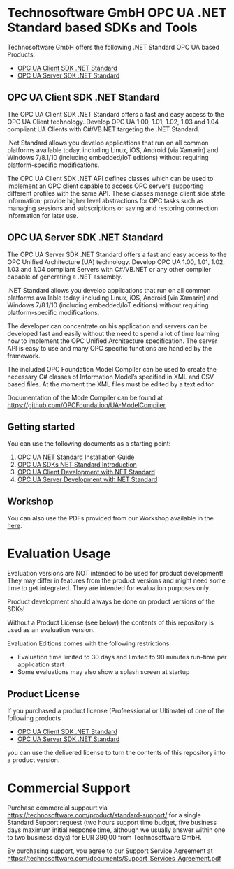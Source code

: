# Technosoftware GmbH OPC UA .NET Standard based SDKs and Tools

Technosoftware GmbH offers the following .NET Standard OPC UA based Products:
 * [OPC UA Client SDK .NET Standard](https://technosoftware.com/opc-ua-client-sdk-net-standard/)
 * [OPC UA Server SDK .NET Standard](https://technosoftware.com/opc-ua-server-sdk-net-standard/)

## OPC UA Client SDK .NET Standard

The OPC UA Client SDK .NET Standard offers a fast and easy access to the OPC UA Client technology. Develop OPC UA 1.00, 1.01, 1.02, 1.03 and 1.04 compliant UA Clients with C#/VB.NET targeting the .NET Standard.

.Net Standard allows you develop applications that run on all common platforms available today, including Linux, iOS, Android (via Xamarin) and Windows 7/8.1/10 (including embedded/IoT editions) without requiring platform-specific modifications.

The OPC UA Client SDK .NET API defines classes which can be used to implement an OPC client capable to access OPC servers supporting different profiles with the same API. These classes manage client side state information; provide higher level abstractions for OPC tasks such as managing sessions and subscriptions or saving and restoring connection information for later use.

## OPC UA Server SDK .NET Standard

The OPC UA Server SDK .NET Standard offers a fast and easy access to the OPC Unified Architecture (UA) technology. Develop OPC UA 1.00, 1.01, 1.02, 1.03  and 1.04 compliant Servers with C#/VB.NET or any other compiler capable of generating a .NET assembly.

.NET Standard allows you develop applications that run on all common platforms available today, including Linux, iOS, Android (via Xamarin) and Windows 7/8.1/10 (including embedded/IoT editions) without requiring platform-specific modifications.

The developer can concentrate on his application and servers can be developed fast and easily without the need to spend a lot of time learning how to implement the OPC Unified Architecture specification. The server API is easy to use and many OPC specific functions are handled by the framework.

The included OPC Foundation Model Compiler can be used to create the necessary C# classes of Information Model’s specified in XML and CSV based files. At the moment the XML files must be edited by a text editor. 

Documentation of the Mode Compiler can be found at https://github.com/OPCFoundation/UA-ModelCompiler

## Getting started

You can use the following documents as a starting point:

1. [OPC UA NET Standard Installation Guide](/doc/pdf/OPC_UA_NET_Standard_Installation_Guide.pdf)
2. [OPC UA SDKs NET Standard Introduction](/doc/pdf/OPC_UA_SDKs_NET_Standard_Introduction.pdf)
3. [OPC UA Client Development with NET Standard](/doc/pdf/OPC_UA_Client_Development_with_NET_Standard.pdf)
4. [OPC UA Server Development with NET Standard](/doc/pdf/OPC_UA_Server_Development_with_NET_Standard.pdf)

## Workshop

You can also use the PDFs provided from our Workshop available in the [here](/Workshop).

# Evaluation Usage

Evaluation versions are NOT intended to be used for product development! They may differ in features from the product versions and might need some time to get integrated. They are intended for evaluation purposes only.

Product development should always be done on product versions of the SDKs! 

Without a Product License (see below) the contents of this repository is used as an evaluation version.

Evaluation Editions comes with the following restrictions:

 * Evaluation time limited to 30 days and limited to 90 minutes run-time per application start
 * Some evaluations may also show a splash screen at startup

## Product License

If you purchased a product license (Profeessional or Ultimate) of one of the following products

 * [OPC UA Client SDK .NET Standard](https://technosoftware.com/opc-ua-client-sdk-net-standard/)
 * [OPC UA Server SDK .NET Standard](https://technosoftware.com/opc-ua-server-sdk-net-standard/)

you can use the delivered license to turn the contents of this repository into a product version.

# Commercial Support
Purchase commercial suppourt via https://technosoftware.com/product/standard-support/ for a single Standard Support request (two hours support time budget, five business days maximum initial response time, although we usually answer within one to two business days) for EUR 390,00 from Technosoftware GmbH.

By purchasing support, you agree to our Support Service Agreement at https://technosoftware.com/documents/Support_Services_Agreement.pdf